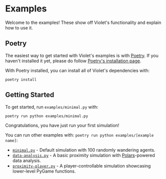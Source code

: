 # Examples

Welcome to the examples! These show off Violet's functionality and explain how to use it.

## Poetry

The easiest way to get started with Violet's examples is with [Poetry](https://python-poetry.org).
If you haven't installed it yet, please do follow [Poetry's installation page](https://python-poetry.org/docs/master/#installing-with-the-official-installer).

With Poetry installed, you can install all of Violet's dependencies with:

```
poetry install
```

## Getting Started

To get started, run `examples/minimal.py` with:

```bash
poetry run python examples/minimal.py
```

Congratulations, you have just run your first simulation!

You can run  other examples with: `poetry run python examples/[example name]`:

- [`minimal.py`](./minimal.py) - Default simulation with 100 randomly wandering agents.
- [`data-analysis.py`](./data-analysis.py) - A basic proximity simulation with [Polars](https://pola-rs.github.io/polars-book/user-guide/)-powered data analysis.
- [`proximity-player.py`](./proximity-player.py) - A player-controllable simulation showcasing lower-level PyGame functions.
